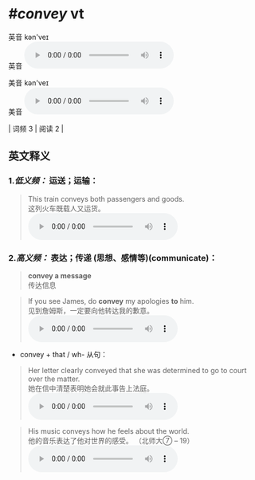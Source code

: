 # ***\#convey*** vt
英音 kən'veɪ  
英音
<audio src="./media/convey-B.aac" controls="controls"></audio>

美音 kən'veɪ  
美音
<audio src="./media/convey.aac" controls="controls"></audio>



| 词频 3 | 阅读 2 |  

英文释义
---
### 1.*低义频：* **运送；运输：**  

 > This train conveys both passengers and goods.  
 > 这列火车既载人又运货。    
<audio src="./media/1-convey.aac" controls="controls"></audio>

### 2.*高义频：* **表达；传递 (思想、感情等)(communicate)：**  

 > **convey a message**  
 > 传达信息    

 > If you see James, do **convey** my apologies **to** him.  
 > 见到詹姆斯，一定要向他转达我的歉意。    
<audio src="./media/2-convey.aac" controls="controls"></audio>

- convey + that / wh- 从句：

 > Her letter clearly conveyed that she was determined to go to court over the matter.  
 > 她在信中清楚表明她会就此事告上法庭。    
<audio src="./media/3-convey.aac" controls="controls"></audio>

 > His music conveys how he feels about the world.  
 > 他的音乐表达了他对世界的感受。  （北师大⑦ – 19）  
<audio src="./media/4-convey.aac" controls="controls"></audio>


